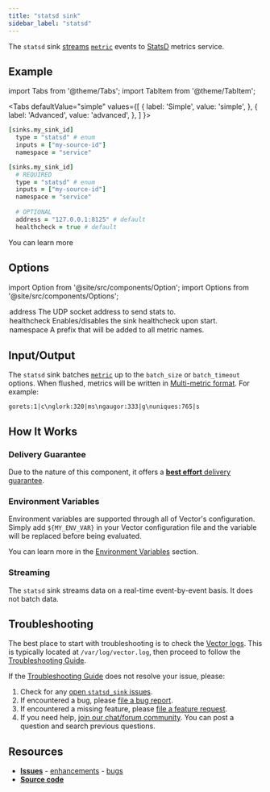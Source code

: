 ```yaml
---
title: "statsd sink" 
sidebar_label: "statsd"
---
```


The `statsd` sink [streams](#streaming) [`metric`][docs.data-model.metric] events to [StatsD][urls.statsd] metrics service.

## Example

import Tabs from '@theme/Tabs';
import TabItem from '@theme/TabItem';

<Tabs
  defaultValue="simple"
  values={[
    { label: 'Simple', value: 'simple', },
    { label: 'Advanced', value: 'advanced', },
  ]
}>
<TabItem value="simple">

```coffeescript
[sinks.my_sink_id]
  type = "statsd" # enum
  inputs = ["my-source-id"]
  namespace = "service"
```

</TabItem>
<TabItem value="advanced">

```coffeescript
[sinks.my_sink_id]
  # REQUIRED
  type = "statsd" # enum
  inputs = ["my-source-id"]
  namespace = "service"
  
  # OPTIONAL
  address = "127.0.0.1:8125" # default
  healthcheck = true # default
```

</TabItem>

</Tabs>

You can learn more

## Options

import Option from '@site/src/components/Option';
import Options from '@site/src/components/Options';

<Options filters={true}>


<Option
  defaultValue={"127.0.0.1:8125"}
  enumValues={null}
  examples={["127.0.0.1:8125"]}
  name={"address"}
  nullable={true}
  path={null}
  relevantWhen={null}
  required={false}
  simple={false}
  type={"string"}
  unit={null}>

### address

The UDP socket address to send stats to.


</Option>


<Option
  defaultValue={true}
  enumValues={null}
  examples={[true,false]}
  name={"healthcheck"}
  nullable={false}
  path={null}
  relevantWhen={null}
  required={false}
  simple={false}
  type={"bool"}
  unit={null}>

### healthcheck

Enables/disables the sink healthcheck upon start.


</Option>


<Option
  defaultValue={null}
  enumValues={null}
  examples={["service"]}
  name={"namespace"}
  nullable={false}
  path={null}
  relevantWhen={null}
  required={true}
  simple={true}
  type={"string"}
  unit={null}>

### namespace

A prefix that will be added to all metric names.


</Option>


</Options>

## Input/Output

The `statsd` sink batches [`metric`][docs.data-model.metric] up to the `batch_size` or `batch_timeout` options. When flushed, metrics will be written in [Multi-metric format][urls.statsd_multi]. For example:

```
gorets:1|c\nglork:320|ms\ngaugor:333|g\nuniques:765|s
```

## How It Works

### Delivery Guarantee

Due to the nature of this component, it offers a
[**best effort** delivery guarantee][docs.guarantees#best-effort-delivery].

### Environment Variables

Environment variables are supported through all of Vector's configuration.
Simply add `${MY_ENV_VAR}` in your Vector configuration file and the variable
will be replaced before being evaluated.

You can learn more in the [Environment Variables][docs.configuration#environment-variables]
section.

### Streaming

The `statsd` sink streams data on a real-time
event-by-event basis. It does not batch data.

## Troubleshooting

The best place to start with troubleshooting is to check the
[Vector logs][docs.monitoring#logs]. This is typically located at
`/var/log/vector.log`, then proceed to follow the
[Troubleshooting Guide][docs.troubleshooting].

If the [Troubleshooting Guide][docs.troubleshooting] does not resolve your
issue, please:

1. Check for any [open `statsd_sink` issues][urls.statsd_sink_issues].
2. If encountered a bug, please [file a bug report][urls.new_statsd_sink_bug].
3. If encountered a missing feature, please [file a feature request][urls.new_statsd_sink_enhancement].
4. If you need help, [join our chat/forum community][urls.vector_chat]. You can post a question and search previous questions.

## Resources

* [**Issues**][urls.statsd_sink_issues] - [enhancements][urls.statsd_sink_enhancements] - [bugs][urls.statsd_sink_bugs]
* [**Source code**][urls.statsd_sink_source]


[docs.configuration#environment-variables]: ../../../usage/configuration#environment-variables
[docs.data-model.metric]: ../../../about/data-model/metric.md
[docs.guarantees#best-effort-delivery]: ../../../about/guarantees.md#best-effort-delivery
[docs.monitoring#logs]: ../../../usage/administration/monitoring.md#logs
[docs.troubleshooting]: ../../../usage/guides/troubleshooting.md
[urls.new_statsd_sink_bug]: https://github.com/timberio/vector/issues/new?labels=sink%3A+statsd&labels=Type%3A+bug
[urls.new_statsd_sink_enhancement]: https://github.com/timberio/vector/issues/new?labels=sink%3A+statsd&labels=Type%3A+enhancement
[urls.statsd]: https://github.com/statsd/statsd
[urls.statsd_multi]: https://github.com/statsd/statsd/blob/master/docs/metric_types.md#multi-metric-packets
[urls.statsd_sink_bugs]: https://github.com/timberio/vector/issues?q=is%3Aopen+is%3Aissue+label%3A%22sink%3A+statsd%22+label%3A%22Type%3A+bug%22
[urls.statsd_sink_enhancements]: https://github.com/timberio/vector/issues?q=is%3Aopen+is%3Aissue+label%3A%22sink%3A+statsd%22+label%3A%22Type%3A+enhancement%22
[urls.statsd_sink_issues]: https://github.com/timberio/vector/issues?q=is%3Aopen+is%3Aissue+label%3A%22sink%3A+statsd%22
[urls.statsd_sink_source]: https://github.com/timberio/vector/tree/master/src/sinks/statsd.rs
[urls.vector_chat]: https://chat.vector.dev
